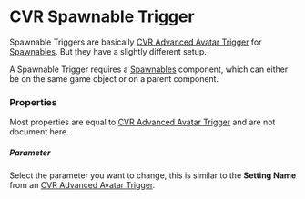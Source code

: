 # CVR Spawnable Trigger <div class="whitelisted" data-list="P"></div>
Spawnable Triggers are basically [CVR Advanced Avatar Trigger](cvr-advanced-avatar-settings-trigger.md) for [Spawnables](cvr-spawnable.md).
But they have a slightly different setup.

A Spawnable Trigger requires a [Spawnables](cvr-spawnable.md) component,
which can either be on the same game object or on a parent component.

### Properties
Most properties are equal to [CVR Advanced Avatar Trigger](cvr-advanced-avatar-settings-trigger.md) and are not document here.

##### Parameter
Select the parameter you want to change, this is similar to the **Setting Name** from an [CVR Advanced Avatar Trigger](cvr-advanced-avatar-settings-trigger.md).

